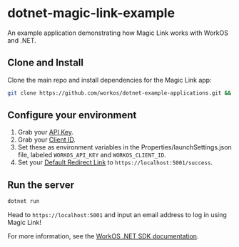 # dotnet-magic-link-example

An example application demonstrating how Magic Link works with WorkOS and .NET.

## Clone and Install

Clone the main repo and install dependencies for the Magic Link app:

```sh
git clone https://github.com/workos/dotnet-example-applications.git && cd dotnet-magic-link-example && dotnet build
```

## Configure your environment

1. Grab your [API Key](https://dashboard.workos.com/api-keys). 
2. Grab your [Client ID](https://dashboard.workos.com/configuration).
3. Set these as environment variables in the Properties/launchSettings.json file,
labeled `WORKOS_API_KEY` and `WORKOS_CLIENT_ID`.
4. Set your [Default Redirect Link](https://dashboard.workos.com/configuration) to `https://localhost:5001/success`.

## Run the server

```sh
dotnet run
```

Head to `https://localhost:5001` and input an email address to log in using Magic Link!

For more information, see the [WorkOS .NET SDK documentation](https://workos.com/docs/reference/client-libraries).
